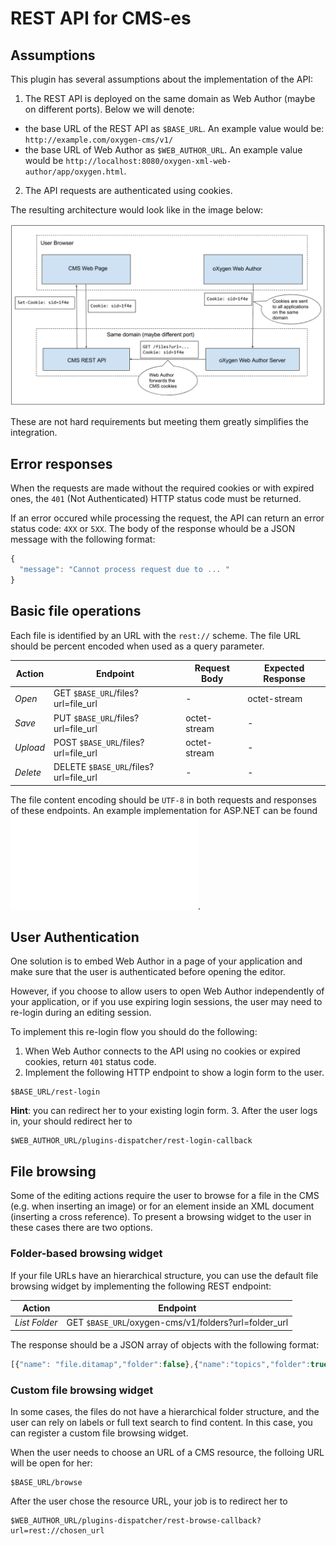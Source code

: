 REST API for CMS-es
===================

Assumptions
-----------

This plugin has several assumptions about the implementation of the API:

1. The REST API is deployed on the same domain as Web Author (maybe on different ports). Below we will denote:
 - the base URL of the REST API as `$BASE_URL`. An example value would be: `http://example.com/oxygen-cms/v1/`
 - the base URL of Web Author as `$WEB_AUTHOR_URL`. An example value would be `http://localhost:8080/oxygen-xml-web-author/app/oxygen.html`.
2. The API requests are authenticated using cookies.

The resulting architecture would look like in the image below:

![Authentication architecture](cookie-auth-architecture.png)

These are not hard requirements but meeting them greatly simplifies the integration.

Error responses
---------------

When the requests are made without the required cookies or with expired ones, the `401` (Not Authenticated) HTTP status code must be returned.

If an error occured while processing the request, the API can return an error status code: `4XX` or `5XX`. The body of the response whould be a JSON message with the following format:

```Javascript
{
  "message": "Cannot process request due to ... "
}
```


Basic file operations
---------------------

Each file is identified by an URL with the `rest://` scheme. The file URL should be percent encoded when used as a query parameter.

| Action   | Endpoint  | Request Body | Expected Response |
|----------|-----------|---------------------------|--------------------------------|
| *Open*   | GET    `$BASE_URL`/files?url=file_url  | - | octet-stream |
| *Save*   | PUT    `$BASE_URL`/files?url=file_url  | octet-stream | - |
| *Upload* | POST   `$BASE_URL`/files?url=file_url  | octet-stream | - |
| *Delete* | DELETE `$BASE_URL`/files?url=file_url  | - | - |

The file content encoding should be `UTF-8` in both requests and responses of these endpoints.
An example implementation for ASP.NET can be found ![here](examples/asp.net.md).

User Authentication
-------------------

One solution is to embed Web Author in a page of your application and make sure that the user is authenticated before opening the editor.

However, if you choose to allow users to open Web Author independently of your application, or if you use expiring login sessions, the user may need to re-login during an editing session.

To implement this re-login flow you should do the following:

1. When Web Author connects to the API using no cookies or expired cookies, return `401` status code. 
2. Implement the following HTTP endpoint to show a login form to the user.

  ```
  $BASE_URL/rest-login
  ```

  **Hint**: you can redirect her to your existing login form.
3. After the user logs in, your should redirect her to 
  ```
  $WEB_AUTHOR_URL/plugins-dispatcher/rest-login-callback
  ```

File browsing
-------------

Some of the editing actions require the user to browse for a file in the CMS (e.g. when inserting an image) or for an element inside an XML document (inserting a cross reference). To present a browsing widget to the user in these cases there are two options.   

### Folder-based browsing widget

If your file URLs have an hierarchical structure, you can use the default file browsing widget by implementing the following REST endpoint:

| Action   | Endpoint  |
|----------|-----------|
| *List Folder*     | GET `$BASE_URL`/oxygen-cms/v1/folders?url=folder_url  |

The response should be a JSON array of objects with the following format:

```javascript
[{"name": "file.ditamap","folder":false},{"name":"topics","folder":true}]
```

### Custom file browsing widget

In some cases, the files do not have a hierarchical folder structure, and the user can rely on labels or full text search to find content. In this case, you can register a custom file browsing widget.

When the user needs to choose an URL of a CMS resource, the folloing URL will be open for her:
```
$BASE_URL/browse
```

After the user chose the resource URL, your job is to redirect her to 
```
$WEB_AUTHOR_URL/plugins-dispatcher/rest-browse-callback?url=rest://chosen_url
```
